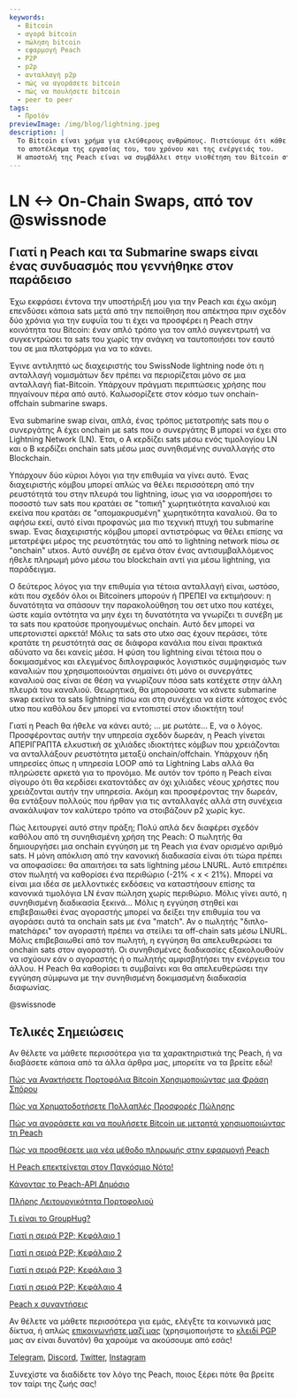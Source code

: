```yaml
---
keywords:
  - Bitcoin
  - αγορά bitcoin
  - πώληση bitcoin
  - εφαρμογή Peach
  - P2P
  - p2p
  - ανταλλαγή p2p
  - πώς να αγοράσετε bitcoin
  - πώς να πουλήσετε bitcoin
  - peer to peer
tags:
  - Προϊόν
previewImage: /img/blog/lightning.jpeg
description: |
  Το Bitcoin είναι χρήμα για ελεύθερους ανθρώπους. Πιστεύουμε ότι κάθε ανθρώπινο ον έχει το δικαίωμα να επιλέξει με ποιο νόμισμα θα αποθηκεύσει τον πλούτο του, 
  το αποτέλεσμα της εργασίας του, του χρόνου και της ενέργειάς του.
  Η αποστολή της Peach είναι να συμβάλλει στην υιοθέτηση του Bitcoin στα χέρια των ανθρώπων.
---
```


# LN <-> On-Chain Swaps, από τον @swissnode

## Γιατί η Peach και τα Submarine swaps είναι ένας συνδυασμός που γεννήθηκε στον παράδεισο

Έχω εκφράσει έντονα την υποστήριξή μου για την Peach και έχω ακόμη επενδύσει κάποια sats μετά από την πεποίθηση που απέκτησα πριν σχεδόν δύο χρόνια για την ευφυΐα του τι έχει να προσφέρει η Peach στην κοινότητα του Bitcoin: έναν απλό τρόπο για τον απλό συγκεντρωτή να συγκεντρώσει τα sats του χωρίς την ανάγκη να ταυτοποιήσει τον εαυτό του σε μια πλατφόρμα για να το κάνει.

Έγινε αντιληπτό ως διαχειριστής του SwissNode lightning node ότι η ανταλλαγή νομισμάτων δεν πρέπει να περιορίζεται μόνο σε μια ανταλλαγή fiat-Bitcoin. Υπάρχουν πράγματι περιπτώσεις χρήσης που πηγαίνουν πέρα από αυτό. Καλωσορίζετε στον κόσμο των onchain-offchain submarine swaps.

Ένα submarine swap είναι, απλά, ένας τρόπος μετατροπής sats που ο συνεργάτης Α έχει onchain με sats που ο συνεργάτης Β μπορεί να έχει στο Lightning Network (LN). Έτσι, ο Α κερδίζει sats μέσω ενός τιμολογίου LN και ο Β κερδίζει onchain sats μέσω μιας συνηθισμένης συναλλαγής στο Blockchain.

Υπάρχουν δύο κύριοι λόγοι για την επιθυμία να γίνει αυτό. Ένας διαχειριστής κόμβου μπορεί απλώς να θέλει περισσότερη από την ρευστότητά του στην πλευρά του lightning, ίσως για να ισορροπήσει το ποσοστό των sats που κρατάει σε "τοπική" χωρητικότητα καναλιού και εκείνα που κρατάει σε "απομακρυσμένη" χωρητικότητα καναλιού. Θα το αφήσω εκεί, αυτό είναι προφανώς μια πιο τεχνική πτυχή του submarine swap. Ένας διαχειριστής κόμβου μπορεί αντιστρόφως να θέλει επίσης να μετατρέψει μέρος της ρευστότητάς του από το lightning network πίσω σε "onchain" utxos. Αυτό συνέβη σε εμένα όταν ένας αντισυμβαλλόμενος ήθελε πληρωμή μόνο μέσω του blockchain αντί για μέσω lightning, για παράδειγμα.

Ο δεύτερος λόγος για την επιθυμία για τέτοια ανταλλαγή είναι, ωστόσο, κάτι που σχεδόν όλοι οι Bitcoiners μπορούν ή ΠΡΕΠΕΙ να εκτιμήσουν: η δυνατότητα να σπάσουν την παρακολούθηση του σετ utxo που κατέχει, ώστε καμία οντότητα να μην έχει τη δυνατότητα να γνωρίζει τι συνέβη με τα sats που κρατούσε προηγουμένως onchain. Αυτό δεν μπορεί να υπερτονιστεί αρκετά! Μόλις τα sats στο utxo σας έχουν περάσει, τότε κρατάτε τη ρευστότητά σας σε διάφορα κανάλια που είναι πρακτικά αδύνατο να δει κανείς μέσα. Η φύση του lightning είναι τέτοια που ο δοκιμασμένος και ελεγμένος διπλογραφικός λογιστικός συμψηφισμός των καναλιών που χρησιμοποιούνται σημαίνει ότι μόνο οι συνεργάτες καναλιού σας είναι σε θέση να γνωρίζουν πόσα sats κατέχετε στην άλλη πλευρά του καναλιού. Θεωρητικά, θα μπορούσατε να κάνετε submarine swap εκείνα τα sats lightning πίσω και στη συνέχεια να είστε κάτοχος ενός utxo που καθόλου δεν μπορεί να εντοπιστεί στον ιδιοκτήτη του!

Γιατί η Peach θα ήθελε να κάνει αυτό; ... με ρωτάτε... Ε, να ο λόγος. Προσφέροντας αυτήν την υπηρεσία σχεδόν δωρεάν, η Peach γίνεται ΑΠΕΡΙΓΡΑΠΤΑ ελκυστική σε χιλιάδες ιδιοκτήτες κόμβων που χρειάζονται να ανταλλάξουν ρευστότητα μεταξύ onchain/offchain. Υπάρχουν ήδη υπηρεσίες όπως η υπηρεσία LOOP από τα Lightning Labs αλλά θα πληρώσετε αρκετά για το προνόμιο. Με αυτόν τον τρόπο η Peach είναι σίγουρο ότι θα κερδίσει εκατοντάδες αν όχι χιλιάδες νέους χρήστες που χρειάζονται αυτήν την υπηρεσία. Ακόμη και προσφέροντας την δωρεάν, θα εντάξουν πολλούς που ήρθαν για τις ανταλλαγές αλλά στη συνέχεια ανακάλυψαν τον καλύτερο τρόπο να στοιβάζουν p2 χωρίς kyc.

Πώς λειτουργεί αυτό στην πράξη; Πολύ απλά δεν διαφέρει σχεδόν καθόλου από τη συνηθισμένη χρήση της Peach: Ο πωλητής θα δημιουργήσει μια onchain εγγύηση με τη Peach για έναν ορισμένο αριθμό sats. Η μόνη απόκλιση από την κανονική διαδικασία είναι ότι τώρα πρέπει να αποφασίσει: θα απαιτήσει τα sats lightning μέσω LNURL. Αυτό επιτρέπει στον πωλητή να καθορίσει ένα περιθώριο (-21% < x < 21%). Μπορεί να είναι μια ιδέα σε μελλοντικές εκδόσεις να καταστήσουν επίσης τα κανονικά τιμολόγια LN έναν πώληση χωρίς περιθώριο. Μόλις γίνει αυτό, η συνηθισμένη διαδικασία ξεκινά... Μόλις η εγγύηση στηθεί και επιβεβαιωθεί ένας αγοραστής μπορεί να δείξει την επιθυμία του να αγοράσει αυτά τα onchain sats με ένα "match". Αν ο πωλητής "διπλο-matchάρει" τον αγοραστή πρέπει να στείλει τα off-chain sats μέσω LNURL. Μόλις επιβεβαιωθεί από τον πωλητή, η εγγύηση θα απελευθερώσει τα onchain sats στον αγοραστή. Οι συνηθισμένες διαδικασίες εξακολουθούν να ισχύουν εάν ο αγοραστής ή ο πωλητής αμφισβητήσει την ενέργεια του άλλου. Η Peach θα καθορίσει τι συμβαίνει και θα απελευθερώσει την εγγύηση σύμφωνα με την συνηθισμένη δοκιμασμένη διαδικασία διαφωνίας.

@swissnode

## Τελικές Σημειώσεις

Αν θέλετε να μάθετε περισσότερα για τα χαρακτηριστικά της Peach, ή να διαβάσετε κάποια από τα άλλα άρθρα μας, μπορείτε να τα βρείτε εδώ!

[Πώς να Ανακτήσετε Πορτοφόλια Bitcoin Χρησιμοποιώντας μια Φράση Σπόρου](https://peachbitcoin.com/el/blog/how-to-restore-peach-wallet/)

[Πώς να Χρηματοδοτήσετε Πολλαπλές Προσφορές Πώλησης](https://peachbitcoin.com/el/blog/funding-multiple-sell-offers/)

[Πώς να αγοράσετε και να πουλήσετε Bitcoin με μετρητά χρησιμοποιώντας τη Peach](https://peachbitcoin.com/el/blog/how-to-buy-and-sell-bitcoin-with-cash-using-peach/)

[Πώς να προσθέσετε μια νέα μέθοδο πληρωμής στην εφαρμογή Peach](https://peachbitcoin.com/el/blog/how-to-add-a-payment-method/)

[Η Peach επεκτείνεται στον Παγκόσμιο Νότο!](https://peachbitcoin.com/el/blog/peach-expands-to-the-global-south/)

[Κάνοντας το Peach-API Δημόσιο](https://peachbitcoin.com/el/blog/making-our-peach-api-public/)

[Πλήρης Λειτουργικότητα Πορτοφολιού](https://peachbitcoin.com/el/blog/full-wallet-functionality/)

[Τι είναι το GroupHug?](https://peachbitcoin.com/el/blog/group-hug/)

[Γιατί η σειρά P2P; Κεφάλαιο 1](https://peachbitcoin.com/el/blog/why-p2p-chapter-1/)

[Γιατί η σειρά P2P; Κεφάλαιο 2](https://peachbitcoin.com/el/blog/why-p2p-chapter-2/)

[Γιατί η σειρά P2P; Κεφάλαιο 3](https://peachbitcoin.com/el/blog/why-p2p-chapter-3-circular-economies/)

[Γιατί η σειρά P2P; Κεφάλαιο 4](https://peachbitcoin.com/el/blog/why-p2p-chapter-4-chains-of-trust/)

[Peach x συναντήσεις](https://peachbitcoin.com/el/blog/peach-for-meetups/)

Αν θέλετε να μάθετε περισσότερα για εμάς, ελέγξτε τα κοινωνικά μας δίκτυα, ή απλώς [επικοινωνήστε μαζί μας](mailto:hello@peachbitcoin.com) (χρησιμοποιήστε το [κλειδί PGP](https://keys.openpgp.org/vks/v1/by-fingerprint/48339A19645E2E53488E0E5479E1B270FACD1BD2) μας αν είναι δυνατόν) θα χαρούμε να ακούσουμε από εσάς!

[Telegram](https://t.me/+GkOW1J-ixBBkZWRk), [Discord](https://discord.gg/ypeHz3SW54), [Twitter](https://twitter.com/peachbitcoin), [Instagram](https://instagram.com/peachbitcoin)

Συνεχίστε να διαδίδετε τον λόγο της Peach, ποιος ξέρει πότε θα βρείτε τον ταίρι της ζωής σας!
